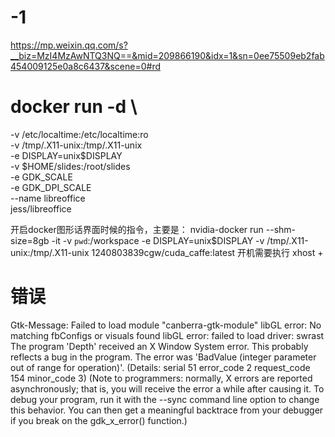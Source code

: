 # -1
https://mp.weixin.qq.com/s?__biz=MzI4MzAwNTQ3NQ==&mid=209866190&idx=1&sn=0ee75509eb2fab454009125e0a8c6437&scene=0#rd


# docker run -d \
  -v /etc/localtime:/etc/localtime:ro \
  -v /tmp/.X11-unix:/tmp/.X11-unix \
  -e DISPLAY=unix$DISPLAY \
  -v $HOME/slides:/root/slides \
  -e GDK_SCALE \
  -e GDK_DPI_SCALE \
  --name libreoffice \
  jess/libreoffice


开启docker图形话界面时候的指令，主要是：
nvidia-docker run  --shm-size=8gb   -it -v `pwd`:/workspace -e DISPLAY=unix$DISPLAY -v /tmp/.X11-unix:/tmp/.X11-unix 1240803839cgw/cuda_caffe:latest
开机需要执行 xhost +


# 错误
Gtk-Message: Failed to load module "canberra-gtk-module"
libGL error: No matching fbConfigs or visuals found
libGL error: failed to load driver: swrast
The program 'Depth' received an X Window System error.
This probably reflects a bug in the program.
The error was 'BadValue (integer parameter out of range for operation)'.
  (Details: serial 51 error_code 2 request_code 154 minor_code 3)
  (Note to programmers: normally, X errors are reported asynchronously;
   that is, you will receive the error a while after causing it.
   To debug your program, run it with the --sync command line
   option to change this behavior. You can then get a meaningful
   backtrace from your debugger if you break on the gdk_x_error() function.)


